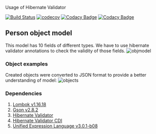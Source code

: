 Usage of Hibernate Validator

[![Build Status](https://travis-ci.org/MasterOfTheU/object-model-validation.svg?branch=master)](https://travis-ci.org/MasterOfTheU/object-model-validation)
[![codecov](https://codecov.io/gh/MasterOfTheU/object-model-validation/branch/master/graph/badge.svg)](https://codecov.io/gh/MasterOfTheU/object-model-validation)
[![Codacy Badge](https://api.codacy.com/project/badge/Grade/7e7cab85337b49d7814a9cf7a0f3c50e)](https://www.codacy.com/app/MasterOfTheU/object-model-validation?utm_source=github.com&amp;utm_medium=referral&amp;utm_content=MasterOfTheU/object-model-validation&amp;utm_campaign=Badge_Grade)
[![Codacy Badge](https://api.codacy.com/project/badge/Coverage/7e7cab85337b49d7814a9cf7a0f3c50e)](https://www.codacy.com/app/MasterOfTheU/object-model-validation?utm_source=github.com&utm_medium=referral&utm_content=MasterOfTheU/object-model-validation&utm_campaign=Badge_Coverage)

## Person object model
This model has 10 fields of different types. We have to use hibernate validator annotations to check the validity of those fields.
![objmodel](https://user-images.githubusercontent.com/15348166/32693104-831422cc-c72d-11e7-803f-dceff1a1284a.PNG)

### Object examples
Created objects were converted to JSON format to provide a better understanding of model:
![objects](https://user-images.githubusercontent.com/15348166/32693103-8123fe42-c72d-11e7-8d7c-e1cf8130e434.png)

### Dependencies
<ol>
    <li><a href="https://projectlombok.org/">Lombok v1.16.18</a></li>
    <li><a href="https://mvnrepository.com/artifact/com.google.code.gson/gson/2.8.2">Gson v2.8.2</a></li>
    <li><a href="https://mvnrepository.com/artifact/org.hibernate/hibernate-validator/6.0.4.Final">Hibernate Validator</a></li>
    <li><a href="https://mvnrepository.com/artifact/org.hibernate/hibernate-validator-cdi/6.0.4.Final">Hibernate Validator CDI</a></li>
    <li><a href="https://mvnrepository.com/artifact/org.glassfish/javax.el/3.0.1-b08">Unified Expression Language v3.0.1-b08</a></li>
</ol>
